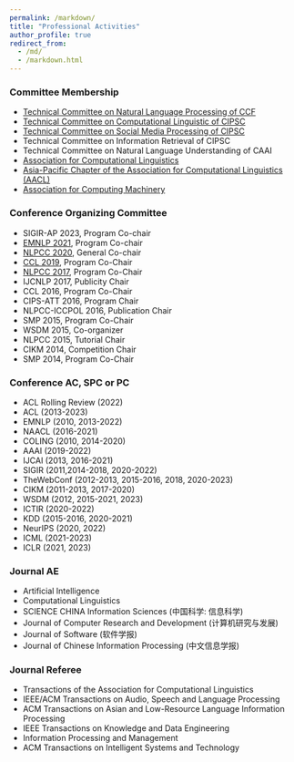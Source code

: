 ```yaml
---
permalink: /markdown/
title: "Professional Activities"
author_profile: true
redirect_from: 
  - /md/
  - /markdown.html
---
```

### Committee Membership
* [Technical Committee on Natural Language Processing of CCF](http://tcci.ccf.org.cn/)
* [Technical Committee on Computational Linguistic of CIPSC](http://cips-cl.org/)
* [Technical Committee on Social Media Processing of CIPSC](http://www.cips-smp.org/)
* Technical Committee on Information Retrieval of CIPSC
* Technical Committee on Natural Language Understanding of CAAI
* [Association for Computational Linguistics](http://www.aclweb.org/)
* [ Asia-Pacific Chapter of the Association for Computational Linguistics (AACL)](http://aaclweb.org/officers/index.html)
* [Association for Computing Machinery](https://www.acm.org/)

### Conference Organizing Committee
* SIGIR-AP 2023, Program Co-chair
* [EMNLP 2021](http://2021.emnlp.org), Program Co-chair
* [NLPCC 2020](http://tcci.ccf.org.cn/conference/2020), General Co-chair
* [CCL 2019](http://www.cips-cl.org/static/CCL2019/en/index.html), Program Co-Chair
* [NLPCC 2017](http://tcci.ccf.org.cn/conference/2017/), Program Co-Chair
* IJCNLP 2017, Publicity Chair
* CCL 2016, Program Co-Chair
* CIPS-ATT 2016, Program Chair
* NLPCC-ICCPOL 2016, Publication Chair
* SMP 2015, Program Co-Chair
* WSDM 2015, Co-organizer
* NLPCC 2015, Tutorial Chair
* CIKM 2014, Competition Chair
* SMP 2014, Program Co-Chair

### Conference AC, SPC or PC
* ACL Rolling Review (2022)
* ACL (2013-2023)
* EMNLP (2010, 2013-2022)
* NAACL (2016-2021)
* COLING (2010, 2014-2020)
* AAAI (2019-2022)
* IJCAI (2013, 2016-2021)
* SIGIR (2011,2014-2018, 2020-2022)
* TheWebConf (2012-2013, 2015-2016, 2018, 2020-2023)
* CIKM (2011-2013, 2017-2020)
* WSDM (2012, 2015-2021, 2023)
* ICTIR (2020-2022)
* KDD (2015-2016, 2020-2021)
* NeurIPS (2020, 2022)
* ICML (2021-2023)
* ICLR (2021, 2023)

### Journal AE
* Artificial Intelligence
* Computational Linguistics
* SCIENCE CHINA Information Sciences (中国科学: 信息科学)
* Journal of Computer Research and Development (计算机研究与发展)
* Journal of Software (软件学报)
* Journal of Chinese Information Processing (中文信息学报)

### Journal Referee
* Transactions of the Association for Computational Linguistics
* IEEE/ACM Transactions on Audio, Speech and Language Processing
* ACM Transactions on Asian and Low-Resource Language Information Processing
* IEEE Transactions on Knowledge and Data Engineering
* Information Processing and Management
* ACM Transactions on Intelligent Systems and Technology

